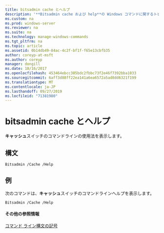 ```yaml
---
title: bitsadmin cache とヘルプ
description: '**Bitsadmin cache および help**の Windows コマンドに関するトピックでは、**キャッシュ**スイッチのコマンドラインの使用方法を示しています。'
ms.custom: na
ms.prod: windows-server
ms.reviewer: na
ms.suite: na
ms.technology: manage-windows-commands
ms.tgt_pltfrm: na
ms.topic: article
ms.assetid: 0b14db49-84ac-4c2f-bf1f-f65e13cbfb35
author: coreyp-at-msft
ms.author: coreyp
manager: dongill
ms.date: 10/16/2017
ms.openlocfilehash: 453464ebcc305bdc2fbbc73f2e46f7392bba1033
ms.sourcegitcommit: 6aff3d88ff22ea141a6ea6572a5ad8dd6321f199
ms.translationtype: MT
ms.contentlocale: ja-JP
ms.lasthandoff: 09/27/2019
ms.locfileid: "71381980"
---
```

# <a name="bitsadmin-cache-and-help"></a>bitsadmin cache とヘルプ



**キャッシュ**スイッチのコマンドラインの使用法を表示します。

## <a name="syntax"></a>構文

```
Bitsadmin /Cache /Help 
```

## <a name="BKMK_examples"></a>例

次のコマンドは、**キャッシュ**スイッチのコマンドラインヘルプを表示します。
```
Bitsadmin /Cache /Help
```

#### <a name="additional-references"></a>その他の参照情報

[コマンド ライン構文の記号](command-line-syntax-key.md)